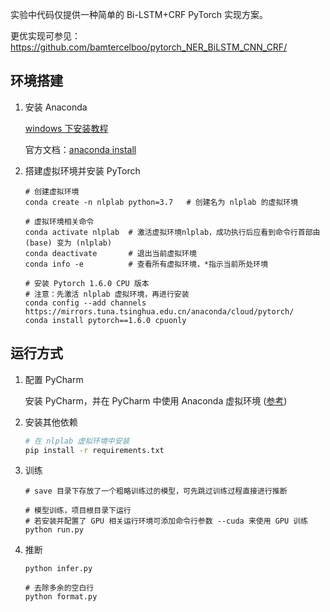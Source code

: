 实验中代码仅提供一种简单的 Bi-LSTM+CRF PyTorch 实现方案。

更优实现可参见：https://github.com/bamtercelboo/pytorch_NER_BiLSTM_CNN_CRF/

## 环境搭建

1. 安装 Anaconda

   <a href="https://zhuanlan.zhihu.com/p/75717350">windows 下安装教程</a>

   官方文档：<a href="https://docs.continuum.io/anaconda/install/">anaconda install</a>

2. 搭建虚拟环境并安装 PyTorch
    ```shell
    # 创建虚拟环境
    conda create -n nlplab python=3.7	# 创建名为 nlplab 的虚拟环境
    
    # 虚拟环境相关命令
    conda activate nlplab  # 激活虚拟环境nlplab，成功执行后应看到命令行首部由 (base) 变为 (nlplab)
    conda deactivate       # 退出当前虚拟环境
    conda info -e          # 查看所有虚拟环境，*指示当前所处环境
    
    # 安装 Pytorch 1.6.0 CPU 版本
    # 注意：先激活 nlplab 虚拟环境，再进行安装
    conda config --add channels https://mirrors.tuna.tsinghua.edu.cn/anaconda/cloud/pytorch/
    conda install pytorch==1.6.0 cpuonly
    ```

## 运行方式

1. 配置 PyCharm

   安装 PyCharm，并在 PyCharm 中使用 Anaconda 虚拟环境 (<a href="https://jingyan.baidu.com/article/f3e34a12e7b015f5eb653523.html">参考</a>)

2. 安装其他依赖

   ```sh
   # 在 nlplab 虚拟环境中安装
   pip install -r requirements.txt
   ```

3. 训练

   ```shell
   # save 目录下存放了一个粗略训练过的模型，可先跳过训练过程直接进行推断
   
   # 模型训练，项目根目录下运行
   # 若安装并配置了 GPU 相关运行环境可添加命令行参数 --cuda 来使用 GPU 训练
   python run.py
   ```
   
4. 推断

   ```shell
   python infer.py
   
   # 去除多余的空白行
   python format.py
   ```
   
   